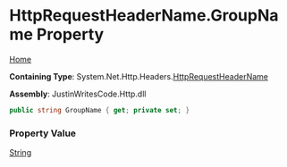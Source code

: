 # HttpRequestHeaderName\.GroupName Property

[Home](../../../../README.md)

**Containing Type**: System\.Net\.Http\.Headers\.[HttpRequestHeaderName](../README.md)

**Assembly**: JustinWritesCode\.Http\.dll

```csharp
public string GroupName { get; private set; }
```

### Property Value

[String](https://docs.microsoft.com/en-us/dotnet/api/system.string)

